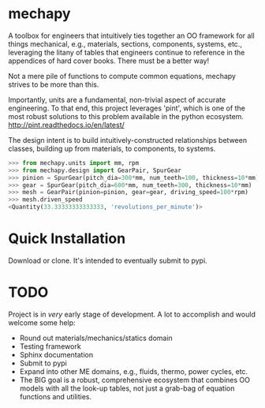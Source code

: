# mechapy
A toolbox for engineers that intuitively ties together an OO framework for all things mechanical, e.g.,
materials, sections, components, systems, etc., leveraging the litany of tables that engineers continue
to reference in the appendices of hard cover books. There must be a better way!

Not a mere pile of functions to compute common equations, mechapy strives to be more than this.

Importantly, units are a fundamental, non-trivial aspect of accurate engineering. To that end, this project
leverages 'pint', which is one of the most robust solutions to this problem available in the python ecosystem.
http://pint.readthedocs.io/en/latest/

The design intent is to build intuitively-constructed relationships between classes, building up from materials,
to components, to systems.

```python
>>> from mechapy.units import mm, rpm
>>> from mechapy.design import GearPair, SpurGear
>>> pinion = SpurGear(pitch_dia=300*mm, num_teeth=100, thickness=10*mm)
>>> gear = SpurGear(pitch_dia=600*mm, num_teeth=300, thickness=10*mm)
>>> mesh = GearPair(pinion=pinion, gear=gear, driving_speed=100*rpm)
>>> mesh.driven_speed
<Quantity(33.33333333333333, 'revolutions_per_minute')>
```

# Quick Installation
Download or clone. It's intended to eventually submit to pypi.

# TODO
Project is in *very* early stage of development. A lot to accomplish and would welcome some help:
* Round out materials/mechanics/statics domain
* Testing framework
* Sphinx documentation
* Submit to pypi
* Expand into other ME domains, e.g., fluids, thermo, power cycles, etc.
* The BIG goal is a robust, comprehensive ecosystem that combines OO models with all the look-up
tables, not just a grab-bag of equation functions and utilities.
